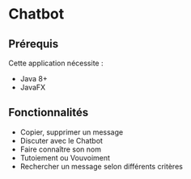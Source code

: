 # Chatbot
## Prérequis

Cette application nécessite :
- Java 8+
- JavaFX

## Fonctionnalités

- Copier, supprimer un message
- Discuter avec le Chatbot
- Faire connaître son nom
- Tutoiement ou Vouvoiment
- Rechercher un message selon différents critères